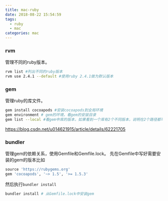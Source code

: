 ```yaml
---
title: mac-ruby
date: 2018-08-22 15:54:59
tags:
  - ruby
  - mac
categories: mac
---
```


### rvm
管理不同的ruby版本。
``` bash
rvm list #列出不同的ruby版本
rvm use 2.4.1 --default #使用ruby 2.4.1做为默认版本
```
### gem
管理ruby的库文件。
``` bash
gem install cocoapods #安装cocoapods到全局环境
gem environment # gem的环境，看gem的安装目录
gem list --local #看gem中库的版本，如果看到一个库有2个不同版本，说明在2个路径都可以查到，比如/usr/local/bin和$HOME/.rvm/gems/ruby-2.4.1/bin/bundler
```

https://blog.csdn.net/u014621915/article/details/62221705

<!-- more -->

### bundler
管理gem的依赖关系，使用Gemfile和Gemfile.lock。
先在Gemfile中写好需要安装的gem的版本比如
``` ruby
source 'https://rubygems.org'
gem 'cocoapods', '~> 1.5', '>= 1.5.3'
```
然后执行`bundler install`
``` bash
bundler install # 从Gemfile.lock中安装gem
```
